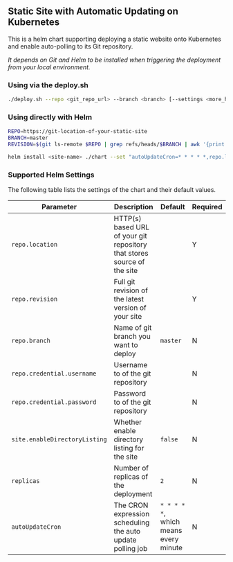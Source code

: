 
## Static Site with Automatic Updating on Kubernetes

This is a helm chart supporting deploying a static website onto Kubernetes and enable auto-polling to its Git repository.

*It depends on Git and Helm to be installed when triggering the deployment from your local environment.*

### Using via the deploy.sh

```sh
./deploy.sh --repo <git_repo_url> --branch <branch> [--settings <more_helm_chart_settings>]
```

### Using directly with Helm

```sh
REPO=https://git-location-of-your-static-site
BRANCH=master
REVISION=$(git ls-remote $REPO | grep refs/heads/$BRANCH | awk '{print $1}')

helm install <site-name> ./chart --set "autoUpdateCron=* * * * *,repo.location=$REPO,repo.branch=$BRANCH,repo.revision=$REVISION"
```

### Supported Helm Settings

The following table lists the settings of the chart and their default values.

|      Parameter       |                             Description                    |     Default     |      Required     |
| -------------------- | ---------------------------------------------------------- | --------------- | ----------------- |
| `repo.location`      | HTTP(s) based URL of your git repository that stores source of the site |    |  Y                |
| `repo.revision`      | Full git revision of the latest version of your site       |                 |  Y                |
| `repo.branch`        | Name of git branch you want to deploy                      | `master`        |  N                |
| `repo.credential.username`  | Username to of the git repository                   |                 |  N                |
| `repo.credential.password`  | Password to of the git repository                   |                 |  N                |
| `site.enableDirectoryListing` | Whether enable directory listing for the site     | `false`         |  N                |
| `replicas`           | Number of replicas of the deployment                       | `2`             |  N                |
| `autoUpdateCron`     | The CRON expression scheduling the auto update polling job | `* * * * *`, which means every minute |  N                |


